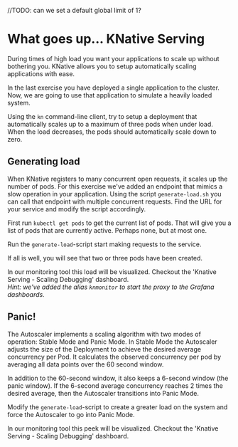 //TODO: can we set a default global limit of 1?

# What goes up... KNative Serving

During times of high load you want your applications to scale up without bothering you. KNative allows you to setup automatically scaling applications with ease. 

In the last exercise you have deployed a single application to the cluster. Now, we are going to use that application to simulate a heavily loaded system. 

Using the `kn` command-line client, try to setup a deployment that automatically scales up to a maximum of three pods when under load. 
When the load decreases, the pods should automatically scale down to zero.


## Generating load
When KNative registers to many concurrent open requests, it scales up the number of pods.
For this exercise we've added an endpoint that mimics a slow operation in your application.
Using the script `generate-load.sh` you can call that endpoint with multiple concurrent requests.
Find the URL for your service and modify the script accordingly.

First run `kubectl get pods` to get the current list of pods. 
That will give you a list of pods that are currently active. Perhaps none, but at most one.
 
Run the `generate-load`-script start making requests to the service. 

If all is well, you will see that two or three pods have been created.

In our monitoring tool this load will be visualized. 
Checkout the 'Knative Serving - Scaling Debugging' dashboard. \
_Hint: we've added the alias `knmonitor` to start the proxy to the Grafana dashboards._ 


## Panic!
The Autoscaler implements a scaling algorithm with two modes of operation: Stable Mode and Panic Mode.
In Stable Mode the Autoscaler adjusts the size of the Deployment to achieve the desired average concurrency per Pod. 
It calculates the observed concurrency per pod by averaging all data points over the 60 second window. 

In addition to the 60-second window, it also keeps a 6-second window (the panic window). 
If the 6-second average concurrency reaches 2 times the desired average, then the Autoscaler transitions into Panic Mode. 

Modify the `generate-load`-script to create a greater load on the system and force the Autoscaler to go into Panic Mode. 

In our monitoring tool this peek will be visualized. 
Checkout the 'Knative Serving - Scaling Debugging' dashboard. 

